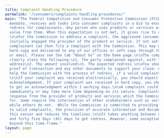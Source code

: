 ```yaml
---
title: Complaint Handling Procedure
permalink: "/consumers/complaints-handling-procedures/"
main: "The Federal Competition and Consumer Protection Commission (FCCPC), by its
  mandate, receives and looks into consumer complaints in a bid to ensuring speedy
  redress for complainants. Any person who uses products or services expects to get
  value from them. When this expectation is not met, it gives rise to complaints.
  \n\nFor the Commission to address a complaint, the aggrieved consumer must have
  initially engaged the provider of the product or service. If not satisfied, the
  complainant can then file a complaint with the Commission. This may either be in
  hard copy and delivered to any of our offices or soft copy through the website portal
  or email. Please see the tab “About Us” on the home page.\n\nThe complaint must
  clearly state the following:\n1. The party complained against, with the correct
  address\n2. The amount involved\n3. The expected redress \n\nYou should also attach
  proof of transaction and any other documents to support your claim. All these will
  help the Commission with the process of redress, if a valid complaint is established.
  \n\nIf your complaint was received electronically, you should expect an immediate
  acknowledgement. If your complaint was received in hard copy, you should expect
  to get an acknowledgment within 2 working days.\n\nA complaint could be resolved
  immediately or may take more time depending on its nature. Complaints require a
  response from the provider of products and services which the Commission will request
  for. Some require the intervention of other stakeholders such as sector regulators
  while others do not.  While the Commission is committed to providing speedy redress
  to valid complaints, the provision of accurate information and documentation makes
  this easier and reduces the timelines.\n\nIt takes anything between one (1) day
  and forty five days (45) days to get redress. However, some exceptions may exist
  beyond this time-frame."
layout: page
---
```


